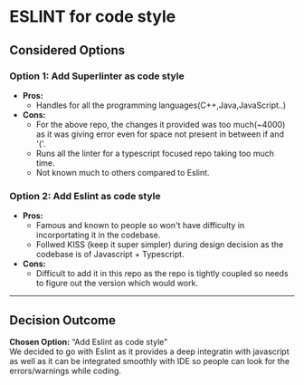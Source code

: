 # ESLINT for code style

## Considered Options

### Option 1: Add Superlinter as code style
- **Pros:**
  - Handles for all the programming languages(C++,Java,JavaScript..)
- **Cons:**
  - For the above repo, the changes it provided was too much(~4000) as it was giving error even for space not present in between if and '('.
  - Runs all the linter for a typescript focused repo taking too much time.
  - Not known much to others compared to Eslint.

### Option 2: Add Eslint as code style
- **Pros:**
  - Famous and known to people so won't have difficulty in incorportating it in the codebase.
  - Follwed KISS (keep it super simpler) during design decision as the codebase is of Javascript + Typescript.
- **Cons:**
  - Difficult to add it in this repo as the repo is tightly coupled so needs to figure out the version which would work.

---

## Decision Outcome

**Chosen Option:** “Add Eslint as code style"  
We decided to go with Eslint as it provides a deep integratin with javascript as well as it can be integrated smoothly with IDE so people can look for the errors/warnings while coding.
